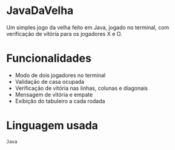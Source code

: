 #	JavaDaVelha

Um simples jogo da velha feito em Java, jogado no terminal, com verificação de vitória para os jogadores X e O.

#	Funcionalidades

- Modo de dois jogadores no terminal
- Validação de casa ocupada
- Verificação de vitória nas linhas, colunas e diagonais
- Mensagem de vitória e empate
- Exibição do tabuleiro a cada rodada

#	Linguagem usada
	Java
